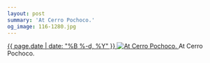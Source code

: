 ```yaml
---
layout: post
summary: 'At Cerro Pochoco.'
og_image: 116-1280.jpg
---
```


<p>
 <time>
  <a href="/116">
   {{ page.date | date: "%B %-d, %Y" }}
  </a>
 </time>
 <a href="/116">
  <img alt="At Cerro Pochoco." sizes="(min-width: 700px) 50vw, calc(100vw - 2rem)" src="{{ site.assets_url }}/116-640.jpg" srcset="{{ site.assets_url }}/116-1280.jpg 1280w, {{ site.assets_url }}/116-960.jpg 960w, {{ site.assets_url }}/116-640.jpg 640w, {{ site.assets_url }}/116-320.jpg 320w"/>
 </a>
 <span>
  At Cerro Pochoco.
 </span>
</p>

